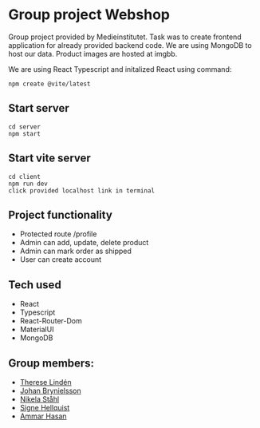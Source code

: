 # Group project Webshop

Group project provided by Medieinstitutet. Task was to create frontend application for already provided backend code.
We are using MongoDB to host our data. Product images are hosted at imgbb.

We are using React Typescript and initalized React using command:

```
npm create @vite/latest

```

## Start server

```
cd server
npm start

```

## Start vite server

```
cd client
npm run dev
click provided localhost link in terminal
```

## Project functionality

- Protected route /profile
- Admin can add, update, delete product
- Admin can mark order as shipped
- User can create account

## Tech used

- React
- Typescript
- React-Router-Dom
- MaterialUI
- MongoDB

## Group members:

- [Therese Lindén](https://github.com/thereselinden)
- [Johan Brynielsson](https://github.com/johanbry)
- [Nikela Ståhl](https://github.com/ilonik)
- [Signe Hellquist](https://github.com/SigneAnnaMaria)
- [Ammar Hasan](https://github.com/ammarhasan011)

